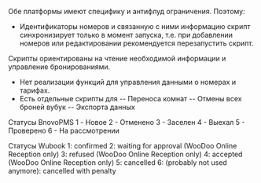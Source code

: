 Обе платформы имеют специфику и антифлуд ограничения. Поэтому:

- Идентификаторы номеров и связанную с ними информацию скрипт синхронизирует только в момент запуска, т.е. при добавлении номеров или редактировании рекомендуется перезапустить скрипт.


Скрипты ориентированы на чтение необходимой информации и управление бронированиями.
- Нет реализации функций для управления данными о номерах и тарифах.
- Есть отдельные скрипты для 
-- Переноса комнат
-- Отмены всех броней вубук
-- Экспорта данных



Статусы BnovoPMS
1 - Новое
2 - Отменено
3 - Заселен
4 - Выехал
5 - Проверено
6 - На рассмотрении

Статусы Wubook
1: confirmed
2: waiting for approval (WooDoo Online Reception only)
3: refused (WooDoo Online Reception only)
4: accepted (WooDoo Online Reception only)
5: cancelled
6: (probably not used anymore): cancelled with penalty